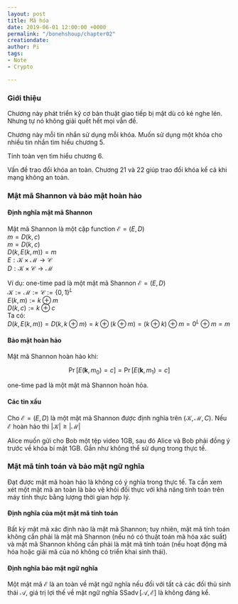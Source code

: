```yaml
---
layout: post
title: Mã hóa
date: 2019-06-01 12:00:00 +0000
permalink: "/bonehshoup/chapter02"
creationdate:
author: Pi
tags:
- Note
- Crypto

---
```


### Giới thiệu

Chương này phát triển kỹ cơ bản thuật giao tiếp bị mật dù có kẻ nghe lén. Nhưng tự nó không giải quết hết mọi vẫn đề.

Chương này mỗi tin nhắn sử dụng mỗi khóa. Muốn sử dụng một khóa cho nhiều tin nhắn tìm hiểu chương 5.

Tính toàn vẹn tìm hiểu chương 6.

Vấn đề trao đổi khóa an toàn. Chương 21 và 22 giúp trao đổi khóa kể cả khi mạng không an toàn.

### Mật mã Shannon và bảo mật hoàn hảo

#### Định nghĩa mật mã Shannon

Mật mã Shannon là một cặp function $\mathcal{E}=(E, D)$\
$m=D(k, c)$\
$m=D(k, c)$\
$D(k, E(k, m))=m$\
$E : \mathcal{K} \times \mathcal{M} \rightarrow \mathcal{C}$\
$D : \mathcal{K} \times \mathcal{C} \rightarrow \mathcal{M}$

Ví dụ: one-time pad  là một mật mã Shannon $\mathcal{E}=(E, D)$\
$\mathcal{K} :=\mathcal{M} :=\mathcal{C} :=\{0,1\}^{L}$\
$E(k, m) :=k \oplus m$\
$D(k, c) :=k \oplus c$\
Ta có:\
$D(k, E(k, m))=D(k, k \oplus m)=k \oplus(k \oplus m)=(k \oplus k) \oplus m=0^{L} \oplus m=m$

#### Bảo mật hoàn hảo

Mật mã Shannon hoàn hảo khi:

$$
\operatorname{Pr}\left[E\left(\mathbf{k}, m_{0}\right)=c\right]=\operatorname{Pr}\left[E\left(\mathbf{k}, m_{1}\right)=c\right]
$$

one-time pad là một mật mã Shannon hoàn hỏa.

#### Các tin xấu

Cho $\mathcal{E}=(E, D)$ là một mật mã Shannon được định nghĩa trên $(\mathcal{K}, \mathcal{M}, C)$. Nếu $\mathcal{E}$ hoàn hảo thì $|\mathcal{K}| \geq | \mathcal{M}|$

Alice muốn gửi cho Bob một tệp video 1GB, sau đó Alice và Bob phải đồng ý trước về khóa bí mật 1GB. Gần như không thể sử dụng trong thực tế.

### Mật mã tính toán và bảo mật ngữ nghĩa

Đạt được mật mã hoàn hảo là không có ý nghĩa trong thực tế. Ta cần xem xét một mật mã an toàn là bảo vệ khỏi đối thực với khả năng tính toán trên máy tính thực bằng lượng thời gian hợp lý.

#### Định nghĩa của một mật mã tính toán

Bất kỳ mật mã xác định nào là mật mã Shannon; tuy nhiên, mật mã tính toán không cần phải là mật mã Shannon (nếu nó có thuật toán mã hóa xác suất) và mật mã Shannon không cần phải là mật mã tính toán (nếu hoạt động mã hóa hoặc giải mã của nó không có triển khai sinh thái).


#### Định nghĩa bảo mật ngữ nghĩa

Một mật mã $\mathcal{E}$ là an toàn về mặt ngữ nghĩa nếu đối với tất cả các đối thủ sinh thái $\mathcal{A}$, giá trị lợi thế về mặt ngữ nghĩa $\operatorname{SSadv}[\mathcal{A}, \mathcal{E}]$ là không đáng kể.






